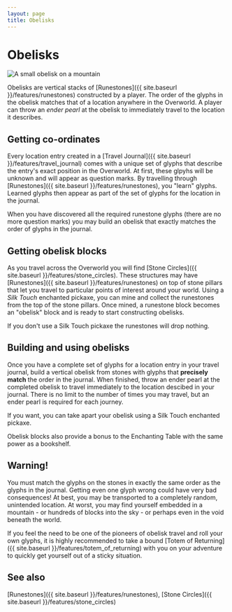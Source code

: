 ```yaml
---
layout: page
title: Obelisks
---
```


# Obelisks

![A small obelisk on a mountain](https://i.postimg.cc/bvxqj0Ds/Obelisk.jpg)

Obelisks are vertical stacks of [Runestones]({{ site.baseurl }}/features/runestones) constructed by a player.  The order of the glyphs in the obelisk matches that of a location anywhere in the Overworld.  A player can throw an *ender pearl* at the obelisk to immediately travel to the location it describes.

## Getting co-ordinates

Every location entry created in a [Travel Journal]({{ site.baseurl }}/features/travel_journal) comes with a unique set of glyphs that describe the entry's exact position in the Overworld.  At first, these glpyhs will be unknown and will appear as question marks.  By travelling through [Runestones]({{ site.baseurl }}/features/runestones), you "learn" glyphs.  Learned glyphs then appear as part of the set of glyphs for the location in the journal.

When you have discovered all the required runestone glyphs (there are no more question marks) you may build an obelisk that exactly matches the order of glyphs in the journal.

## Getting obelisk blocks

As you travel across the Overworld you will find [Stone Circles]({{ site.baseurl }}/features/stone_circles).  These structures may have [Runestones]({{ site.baseurl }}/features/runestones) on top of stone pillars that let you travel to particular points of interest around your world.  Using a *Silk Touch* enchanted pickaxe, you can mine and collect the runestones from the top of the stone pillars.  Once mined, a runestone block becomes an "obelisk" block and is ready to start constructing obelisks.

If you don't use a Silk Touch pickaxe the runestones will drop nothing.

## Building and using obelisks

Once you have a complete set of glyphs for a location entry in your travel journal, build a vertical obelisk from stones with glyphs that **precisely match** the order in the journal.  When finished, throw an ender pearl at the completed obelisk to travel immediately to the location descibed in your journal.  There is no limit to the number of times you may travel, but an ender pearl is required for each journey.

If you want, you can take apart your obelisk using a Silk Touch enchanted pickaxe.

Obelisk blocks also provide a bonus to the Enchanting Table with the same power as a bookshelf.

## Warning!

You must match the glyphs on the stones in exactly the same order as the glyphs in the journal.  Getting even one glyph wrong could have very bad consequences!  At best, you may be transported to a completely random, unintended location.  At worst, you may find yourself embedded in a mountain - or hundreds of blocks into the sky - or perhaps even in the void beneath the world.

If you feel the need to be one of the pioneers of obelisk travel and roll your own glyphs, it is highly recommended to take a bound [Totem of Returning]({{ site.baseurl }}/features/totem_of_returning) with you on your adventure to quickly get yourself out of a sticky situation.

## See also

[Runestones]({{ site.baseurl }}/features/runestones), [Stone Circles]({{ site.baseurl }}/features/stone_circles)